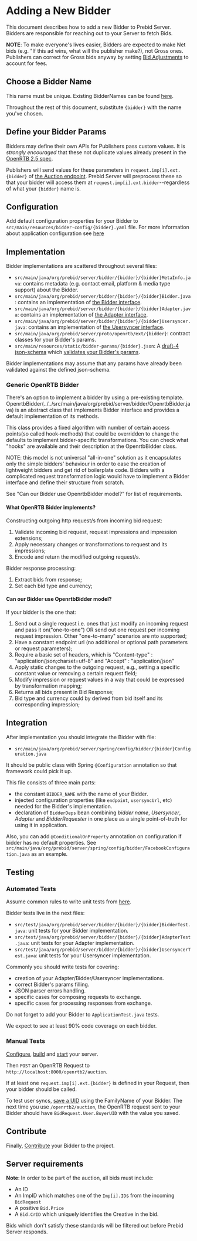 # Adding a New Bidder

This document describes how to add a new Bidder to Prebid Server. Bidders are responsible for reaching out to your Server to fetch Bids.

**NOTE**: To make everyone's lives easier, Bidders are expected to make Net bids (e.g. "If this ad wins, what will the publisher make?), not Gross ones.
Publishers can correct for Gross bids anyway by setting [Bid Adjustments](../endpoints/openrtb2/auction.md#bid-adjustments) to account for fees.

## Choose a Bidder Name

This name must be unique. Existing BidderNames can be found [here](../../src/main/java/org/prebid/server/bidder).

Throughout the rest of this document, substitute `{bidder}` with the name you've chosen.

## Define your Bidder Params

Bidders may define their own APIs for Publishers pass custom values. It is _strongly encouraged_ that these not
duplicate values already present in the [OpenRTB 2.5 spec](https://www.iab.com/wp-content/uploads/2016/03/OpenRTB-API-Specification-Version-2-5-FINAL.pdf).

Publishers will send values for these parameters in `request.imp[i].ext.{bidder}` of
[the Auction endpoint](../endpoints/openrtb2/auction.md). Prebid Server will preprocess these so that
your bidder will access them at `request.imp[i].ext.bidder`--regardless of what your `{bidder}` name is.

## Configuration

Add default configuration properties for your Bidder to `src/main/resources/bidder-config/{bidder}.yaml` file.
For more information about application configuration see [here](../config.md)

## Implementation

Bidder implementations are scattered throughout several files:
- `src/main/java/org/prebid/server/bidder/{bidder}/{bidder}MetaInfo.java`: contains metadata (e.g. contact email, platform & media type support) about the Bidder.
- `src/main/java/org/prebid/server/bidder/{bidder}/{bidder}Bidder.java`: contains an implementation of [the Bidder interface](../../src/main/java/org/prebid/server/bidder/Bidder.java).
- `src/main/java/org/prebid/server/bidder/{bidder}/{bidder}Adapter.java`: contains an implementation of [the Adapter interface](../../src/main/java/org/prebid/server/bidder/Adapter.java).
- `src/main/java/org/prebid/server/bidder/{bidder}/{bidder}Usersyncer.java`: contains an implementation of [the Usersyncer interface](../../src/main/java/org/prebid/server/bidder/Usersyncer.java).
- `src/main/java/org/prebid/server/proto/openrtb/ext/{bidder}`: contract classes for your Bidder's params.
- `src/main/resources/static/bidder-params/{bidder}.json`: A [draft-4 json-schema](https://spacetelescope.github.io/understanding-json-schema/) which [validates your Bidder's params](https://www.jsonschemavalidator.net/).

Bidder implementations may assume that any params have already been validated against the defined json-schema.

### Generic OpenRTB Bidder

There's an option to implement a bidder by using a pre-existing template.
OpenrtbBidder(../../src/main/java/org/prebid/server/bidder/OpenrtbBidder.java) is an abstract class that
implements Bidder<BidRequest> interface and provides a default implementation of its methods.

This class provides a fixed algorithm with number of certain access points(so called hook-methods) that
could be overridden to change the defaults to implement bidder-specific transformations.
You can check what "hooks" are available and their description at the OpenrtbBidder class.

NOTE: this model is not universal "all-in-one" solution as it encapsulates only the simple bidders' behaviour
in order to ease the creation of lightweight bidders and get rid of boilerplate code.
Bidders with a complicated request transformation logic would have to implement a Bidder interface and
define their structure from scratch.

See "Can our Bidder use OpenrtbBidder model?" for list of requirements.

#### What OpenRTB Bidder implements?

Constructing outgoing http request/s from incoming bid request:

1. Validate incoming bid request, request impressions and impression extensions;
2. Apply necessary changes or transformations to request and its impressions;
3. Encode and return the modified outgoing request/s.

Bidder response processing:

1. Extract bids from response;
2. Set each bid type and currency;

#### Can our Bidder use OpenrtbBidder model?

If your bidder is the one that:

1. Send out a single request i.e. ones that just modify an incoming request and pass it on("one-to-one") OR
send out one request per incoming request impression. Other "one-to-many" scenarios are nto supported;
2. Have a constant endpoint url (no additional or optional path parameters or request parameters);
3. Require a basic set of headers, which is "Content-type" : "application/json;charset=utf-8" and "Accept" : "application/json"
4. Apply static changes to the outgoing request, e.g., setting a specific constant value or removing a certain request field;
5. Modify impression or request values in a way that could be expressed by transformation mapping;
6. Returns all bids present in Bid Response;
7. Bid type and currency could by derived from bid itself and its corresponding impression;

## Integration

After implementation you should integrate the Bidder with file:
- `src/main/java/org/prebid/server/spring/config/bidder/{bidder}Configuration.java`

It should be public class with Spring `@Configuration` annotation so that framework could pick it up.

This file consists of three main parts:
- the constant `BIDDER_NAME` with the name of your Bidder.
- injected configuration properties (like `endpoint`, `usersyncUrl`, etc) needed for the Bidder's implementation.
- declaration of `BidderDeps` bean combining _bidder name_, _Usersyncer_, _Adapter_ and _BidderRequester_ in one place as a single point-of-truth for using it in application.

Also, you can add `@ConditionalOnProperty` annotation on configuration if bidder has no default properties.
See `src/main/java/org/prebid/server/spring/config/bidder/FacebookConfiguration.java` as an example.

## Testing

### Automated Tests

Assume common rules to write unit tests from [here](unit-tests.md).

Bidder tests live in the next files:
- `src/test/java/org/prebid/server/bidder/{bidder}/{bidder}BidderTest.java`: unit tests for your Bidder implementation.
- `src/test/java/org/prebid/server/bidder/{bidder}/{bidder}AdapterTest.java`: unit tests for your Adapter implementation.
- `src/test/java/org/prebid/server/bidder/{bidder}/{bidder}UsersyncerTest.java`: unit tests for your Usersyncer implementation.

Commonly you should write tests for covering:
- creation of your Adapter/Bidder/Usersyncer implementations.
- correct Bidder's params filling.
- JSON parser errors handling.
- specific cases for composing requests to exchange.
- specific cases for processing responses from exchange.

Do not forget to add your Bidder to `ApplicationTest.java` tests.

We expect to see at least 90% code coverage on each bidder.

### Manual Tests

[Configure](../config.md), [build](../build.md) and [start](../run.md) your server.

Then `POST` an OpenRTB Request to `http://localhost:8000/openrtb2/auction`.

If at least one `request.imp[i].ext.{bidder}` is defined in your Request, then your bidder should be called.

To test user syncs, [save a UID](../endpoints/setuid.md) using the FamilyName of your Bidder.
The next time you use `/openrtb2/auction`, the OpenRTB request sent to your Bidder should have
`BidRequest.User.BuyerUID` with the value you saved.

## Contribute

Finally, [Contribute](../contributing.md) your Bidder to the project.

## Server requirements
 
**Note**: In order to be part of the auction, all bids must include:
 
- An ID
- An ImpID which matches one of the `Imp[i].ID`s from the incoming `BidRequest`
- A positive `Bid.Price`
- A `Bid.CrID` which uniquely identifies the Creative in the bid.

Bids which don't satisfy these standards will be filtered out before Prebid Server responds.
